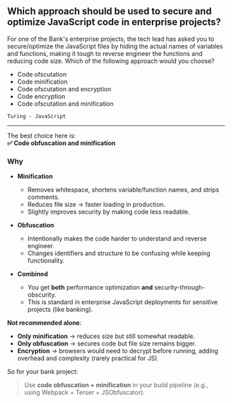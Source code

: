 ## Which approach should be used to secure and optimize JavaScript code in enterprise projects?

For one of the Bank's enterprise projects, the tech lead has asked you to secure/optimize the JavaScript files by hiding the actual names of variables and functions, making it tough to reverse engineer the functions and reducing code size. Which of the following approach would you choose? 
- Code ofscutation 
- Code minification 
- Code ofscutation and encryption 
- Code encryption 
- Code ofscutation and minification

`Turing - JavaScript`

---

The best choice here is:\
**✅ Code obfuscation and minification**

### Why

* **Minification**

  * Removes whitespace, shortens variable/function names, and strips comments.
  * Reduces file size → faster loading in production.
  * Slightly improves security by making code less readable.
* **Obfuscation**

  * Intentionally makes the code harder to understand and reverse engineer.
  * Changes identifiers and structure to be confusing while keeping functionality.
* **Combined**

  * You get **both** performance optimization **and** security-through-obscurity.
  * This is standard in enterprise JavaScript deployments for sensitive projects (like banking).

**Not recommended alone**:

* **Only minification** → reduces size but still somewhat readable.
* **Only obfuscation** → secures code but file size remains bigger.
* **Encryption** → browsers would need to decrypt before running, adding overhead and complexity (rarely practical for JS).

So for your bank project:

> Use **code obfuscation + minification** in your build pipeline (e.g., using Webpack + Terser + JSObfuscator).